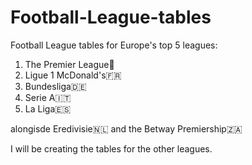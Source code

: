 # Football-League-tables
Football League tables for Europe's top 5 leagues:
1. The Premier League🏴󠁧󠁢󠁥󠁮󠁧󠁿
2. Ligue 1 McDonald's🇫🇷
3. Bundesliga🇩🇪
4. Serie A🇮🇹
5. La Liga🇪🇸

alongisde Eredivisie🇳🇱 and the Betway Premiership🇿🇦

I will be creating the tables for the other leagues.
